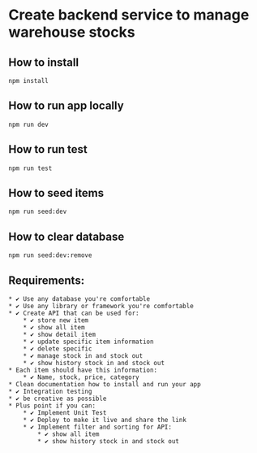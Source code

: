 # Create backend service to manage warehouse stocks

## How to install

`npm install`

## How to run app locally

`npm run dev`

## How to run test

`npm run test`

## How to seed items

`npm run seed:dev`

## How to clear database

`npm run seed:dev:remove`

## Requirements:

    * ✔️ Use any database you're comfortable
    * ✔️ Use any library or framework you're comfortable
    * ✔️ Create API that can be used for:
        * ✔️ store new item
        * ✔️ show all item
        * ✔️ show detail item
        * ✔️ update specific item information
        * ✔️ delete specific
        * ✔️ manage stock in and stock out
        * ✔️ show history stock in and stock out
    * Each item should have this information:
        * ✔️ Name, stock, price, category
    * Clean documentation how to install and run your app
    * ✔️ Integration testing
    * ✔️ be creative as possible
    * Plus point if you can:
        * ✔️ Implement Unit Test
        * ✔️ Deploy to make it live and share the link
        * ✔️ Implement filter and sorting for API:
            * ✔️ show all item
            * ✔️ show history stock in and stock out

